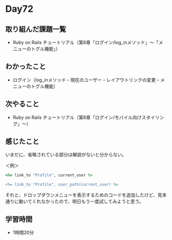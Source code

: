 # Day72
## 取り組んだ課題一覧
- Ruby on Rails チュートリアル（第8章「ログイン/log_inメソッド」〜「メニューのトグル機能」）
## わかったこと
- ログイン（log_inメソッド・現在のユーザー・レイアウトリンクの変更・メニューのトグル機能）
## 次やること
- Ruby on Rails チュートリアル（第8章「ログイン/モバイル向けスタイリング」〜）
## 感じたこと
いまだに、省略されている部分は解説がないと分からない。

＜例＞
``` ruby
<%= link_to "Profile", current_user %>

<%= link_to "Profile", user_path(current_user) %>
```
 
それと、ドロップダウンメニューを表示するためのコードを追加したけど、見本通りに動いてくれなかったので、明日もう一度試してみようと思う。
## 学習時間
- 1時間20分
